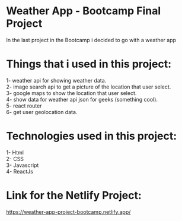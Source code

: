 # Weather App - Bootcamp Final Project
In the last project in the Bootcamp i decided to go with a weather app <br />

# Things that i used in this project: <br />
1- weather api for showing weather data. <br />
2- image search api to get a picture of the location that user select.<br />
3- google maps to show the location that user select.<br />
4- show data for weather api json for geeks (something cool).<br />
5- react router <br />
6- get user geolocation data.<br />


# Technologies used in this project:<br />
1- Html <br />
2- CSS <br />
3- Javascript<br />
4- ReactJs<br />


# Link for the Netlify Project:<br />
[https://weather-app-project-bootcamp.netlify.app/
](https://weather-app-finalproject.netlify.app/)
